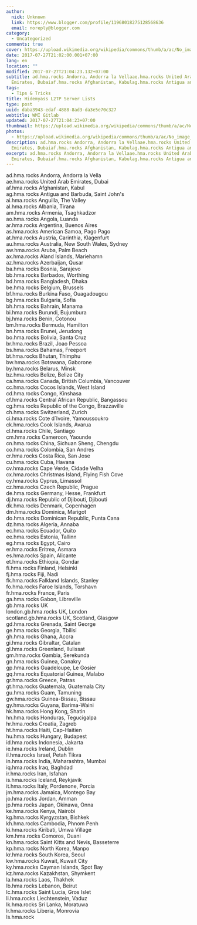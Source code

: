 ```yaml
---
author:
  nick: Unknown
  link: https://www.blogger.com/profile/11968018275128568636
  email: noreply@blogger.com
category:
  - Uncategorized
comments: true
cover: https://upload.wikimedia.org/wikipedia/commons/thumb/a/ac/No_image_available.svg/2048px-No_image_available.svg.png
date: 2017-07-27T21:02:00.001+07:00
lang: en
location: ""
modified: 2017-07-27T21:04:23.132+07:00
subtitle: ad.hma.rocks Andorra, Andorra la Vellaae.hma.rocks United Arab
  Emirates, Dubaiaf.hma.rocks Afghanistan, Kabulag.hma.rocks Antigua and
tags:
  - Tips & Tricks
title: Hidemyass L2TP Server Lists
type: post
uuid: daba3943-edaf-4888-8ad3-da3e5e70c327
webtitle: WMI Gitlab
updated: 2017-07-27T21:04:23+07:00
thumbnail: https://upload.wikimedia.org/wikipedia/commons/thumb/a/ac/No_image_available.svg/2048px-No_image_available.svg.png
photos:
  - https://upload.wikimedia.org/wikipedia/commons/thumb/a/ac/No_image_available.svg/2048px-No_image_available.svg.png
description: ad.hma.rocks Andorra, Andorra la Vellaae.hma.rocks United Arab
  Emirates, Dubaiaf.hma.rocks Afghanistan, Kabulag.hma.rocks Antigua and
excerpt: ad.hma.rocks Andorra, Andorra la Vellaae.hma.rocks United Arab
  Emirates, Dubaiaf.hma.rocks Afghanistan, Kabulag.hma.rocks Antigua and
---
```


<div dir="ltr">ad.hma.rocks Andorra, Andorra la Vella<br>ae.hma.rocks United Arab Emirates, Dubai<br>af.hma.rocks Afghanistan, Kabul<br>ag.hma.rocks Antigua and Barbuda, Saint John's<br>ai.hma.rocks Anguilla, The Valley<br>al.hma.rocks Albania, Tirana<br>am.hma.rocks Armenia, Tsaghkadzor<br>ao.hma.rocks Angola, Luanda<br>ar.hma.rocks Argentina, Buenos Aires<br>as.hma.rocks American Samoa, Pago Pago<br>at.hma.rocks Austria, Carinthia, Klagenfurt<br>au.hma.rocks Australia, New South Wales, Sydney<br>aw.hma.rocks Aruba, Palm Beach<br>ax.hma.rocks Aland Islands, Mariehamn<br>az.hma.rocks Azerbaijan, Qusar<br>ba.hma.rocks Bosnia, Sarajevo<br>bb.hma.rocks Barbados, Worthing<br>bd.hma.rocks Bangladesh, Dhaka<br>be.hma.rocks Belgium, Brussels<br>bf.hma.rocks Burkina Faso, Ouagadougou<br>bg.hma.rocks Bulgaria, Sofia<br>bh.hma.rocks Bahrain, Manama<br>bi.hma.rocks Burundi, Bujumbura<br>bj.hma.rocks Benin, Cotonou<br>bm.hma.rocks Bermuda, Hamilton<br>bn.hma.rocks Brunei, Jerudong<br>bo.hma.rocks Bolivia, Santa Cruz<br>br.hma.rocks Brazil, Joao Pessoa<br>bs.hma.rocks Bahamas, Freeport<br>bt.hma.rocks Bhutan, Thimphu<br>bw.hma.rocks Botswana, Gaborone<br>by.hma.rocks Belarus, Minsk<br>bz.hma.rocks Belize, Belize City<br>ca.hma.rocks Canada, British Columbia, Vancouver<br>cc.hma.rocks Cocos Islands, West Island<br>cd.hma.rocks Congo, Kinshasa<br>cf.hma.rocks Central African Republic, Bangassou<br>cg.hma.rocks Republic of the Congo, Brazzaville<br>ch.hma.rocks Switzerland, Zurich<br>ci.hma.rocks Cote d`Ivoire, Yamoussoukro<br>ck.hma.rocks Cook Islands, Avarua<br>cl.hma.rocks Chile, Santiago<br>cm.hma.rocks Cameroon, Yaounde<br>cn.hma.rocks China, Sichuan Sheng, Chengdu<br>co.hma.rocks Colombia, San Andres<br>cr.hma.rocks Costa Rica, San Jose<br>cu.hma.rocks Cuba, Havana<br>cv.hma.rocks Cape Verde, Cidade Velha<br>cx.hma.rocks Christmas Island, Flying Fish Cove<br>cy.hma.rocks Cyprus, Limassol<br>cz.hma.rocks Czech Republic, Prague<br>de.hma.rocks Germany, Hesse, Frankfurt<br>dj.hma.rocks Republic of Djibouti, Djibouti<br>dk.hma.rocks Denmark, Copenhagen<br>dm.hma.rocks Dominica, Marigot<br>do.hma.rocks Dominican Republic, Punta Cana<br>dz.hma.rocks Algeria, Annaba<br>ec.hma.rocks Ecuador, Quito<br>ee.hma.rocks Estonia, Tallinn<br>eg.hma.rocks Egypt, Cairo<br>er.hma.rocks Eritrea, Asmara<br>es.hma.rocks Spain, Alicante<br>et.hma.rocks Ethiopia, Gondar<br>fi.hma.rocks Finland, Helsinki<br>fj.hma.rocks Fiji, Nadi<br>fk.hma.rocks Falkland Islands, Stanley<br>fo.hma.rocks Faroe Islands, Torshavn<br>fr.hma.rocks France, Paris<br>ga.hma.rocks Gabon, Libreville<br>gb.hma.rocks UK<br>london.gb.hma.rocks UK, London<br>scotland.gb.hma.rocks UK, Scotland, Glasgow<br>gd.hma.rocks Grenada, Saint George<br>ge.hma.rocks Georgia, Tbilisi<br>gh.hma.rocks Ghana, Accra<br>gi.hma.rocks Gibraltar, Catalan<br>gl.hma.rocks Greenland, Ilulissat<br>gm.hma.rocks Gambia, Serekunda<br>gn.hma.rocks Guinea, Conakry<br>gp.hma.rocks Guadeloupe, Le Gosier<br>gq.hma.rocks Equatorial Guinea, Malabo<br>gr.hma.rocks Greece, Patras<br>gt.hma.rocks Guatemala, Guatemala City<br>gu.hma.rocks Guam, Tamuning<br>gw.hma.rocks Guinea-Bissau, Bissau<br>gy.hma.rocks Guyana, Barima-Waini<br>hk.hma.rocks Hong Kong, Shatin<br>hn.hma.rocks Honduras, Tegucigalpa<br>hr.hma.rocks Croatia, Zagreb<br>ht.hma.rocks Haiti, Cap-Haitien<br>hu.hma.rocks Hungary, Budapest<br>id.hma.rocks Indonesia, Jakarta<br>ie.hma.rocks Ireland, Dublin<br>il.hma.rocks Israel, Petah Tikva<br>in.hma.rocks India, Maharashtra, Mumbai<br>iq.hma.rocks Iraq, Baghdad<br>ir.hma.rocks Iran, Isfahan<br>is.hma.rocks Iceland, Reykjavik<br>it.hma.rocks Italy, Pordenone, Porcia<br>jm.hma.rocks Jamaica, Montego Bay<br>jo.hma.rocks Jordan, Amman<br>jp.hma.rocks Japan, Okinawa, Onna<br>ke.hma.rocks Kenya, Nairobi<br>kg.hma.rocks Kyrgyzstan, Bishkek<br>kh.hma.rocks Cambodia, Phnom Penh<br>ki.hma.rocks Kiribati, Umwa Village<br>km.hma.rocks Comoros, Ouani<br>kn.hma.rocks Saint Kitts and Nevis, Basseterre<br>kp.hma.rocks North Korea, Manpo<br>kr.hma.rocks South Korea, Seoul<br>kw.hma.rocks Kuwait, Kuwait City<br>ky.hma.rocks Cayman Islands, Spot Bay<br>kz.hma.rocks Kazakhstan, Shymkent<br>la.hma.rocks Laos, Thakhek<br>lb.hma.rocks Lebanon, Beirut<br>lc.hma.rocks Saint Lucia, Gros Islet<br>li.hma.rocks Liechtenstein, Vaduz<br>lk.hma.rocks Sri Lanka, Moratuwa<br>lr.hma.rocks Liberia, Monrovia<br>ls.hma.rock</div>